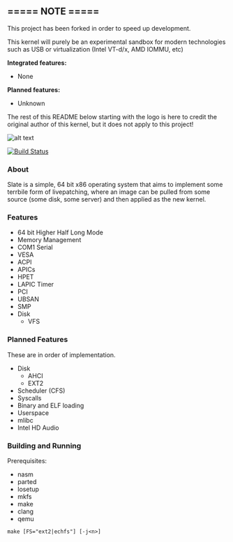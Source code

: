 ## ===== **NOTE** =====
This project has been forked in order to speed up development.

This kernel will purely be an experimental sandbox for modern technologies such as USB or virtualization (Intel VT-d/x, AMD IOMMU, etc)

**Integrated features:**
- None

**Planned features:**
- Unknown

The rest of this README below starting with the logo is here to credit the original author of this kernel, but it does not apply to this project!

![alt text](slate.png "slate")

[![Build Status](https://travis-ci.org/404meemr/slate.svg?branch=master)](https://travis-ci.org/404meemr/slate)

### About
Slate is a simple, 64 bit x86 operating system that aims to implement some terrbile form of livepatching, where an image can be pulled from some source (some disk, some server) and then applied as the new kernel. 

### Features
- 64 bit Higher Half Long Mode
- Memory Management
- COM1 Serial
- VESA
- ACPI
- APICs
- HPET
- LAPIC Timer
- PCI
- UBSAN
- SMP
- Disk
    - VFS

### Planned Features
These are in order of implementation.
- Disk
    - AHCI
    - EXT2
- Scheduler (CFS)
- Syscalls
- Binary and ELF loading
- Userspace
- mlibc
- Intel HD Audio

### Building and Running

Prerequisites:
- nasm
- parted
- losetup
- mkfs
- make
- clang
- qemu

```
make [FS="ext2|echfs"] [-j<n>]
```
